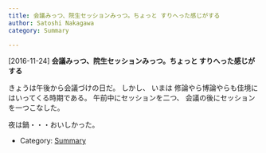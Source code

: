 ```yaml
---
title: 会議みっつ、院生セッションみっつ。ちょっと すりへった感じがする
author: Satoshi Nakagawa
category: Summary

---
```


[2016-11-24] **会議みっつ、院生セッションみっつ。ちょっと すりへった感じがする** 

 きょうは午後から会議づけの日だ。
しかし、
いまは
修論やら博論やらも佳境にはいってくる時期である。
午前中にセッションを二つ、
会議の後にセッションを一つこなした。

 夜は鍋・・・おいしかった。

- Category: [Summary](https://merapano.github.io/categories.html#Summary)

